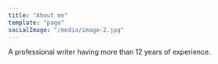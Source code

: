 ```yaml
---
title: "About me"
template: "page"
socialImage: "/media/image-2.jpg"
---
```


A professional writer having more than 12 years of experience. 
